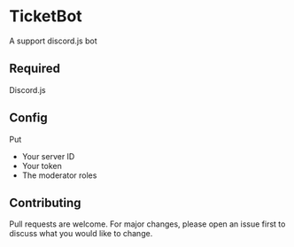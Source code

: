 # TicketBot
A support discord.js bot


## Required

Discord.js

## Config

Put
  - Your server ID
  - Your token
  - The moderator roles
  

## Contributing
Pull requests are welcome. For major changes, please open an issue first to discuss what you would like to change.
